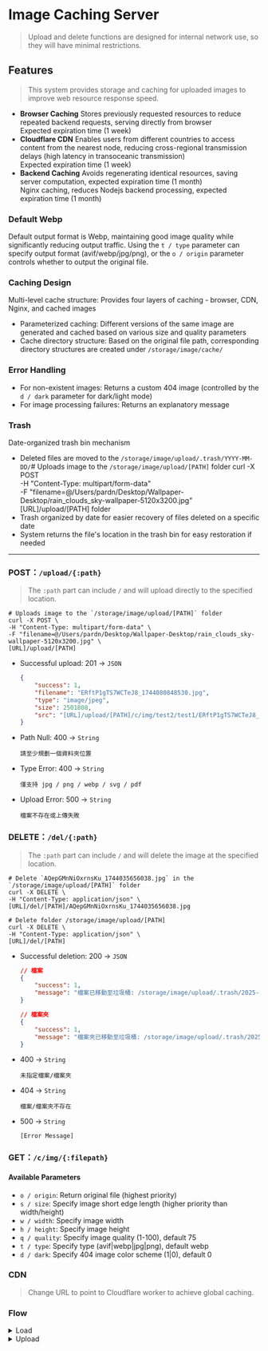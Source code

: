 # Image Caching Server

> Upload and delete functions are designed for internal network use, so they will have minimal restrictions.

## Features

> This system provides storage and caching for uploaded images to improve web resource response speed.

- **Browser Caching**
    Stores previously requested resources to reduce repeated backend requests, serving directly from browser <br>
    Expected expiration time (1 week)
- **Cloudflare CDN**
    Enables users from different countries to access content from the nearest node, reducing cross-regional transmission delays (high latency in transoceanic transmission) <br>
    Expected expiration time (1 week)
- **Backend Caching**
    Avoids regenerating identical resources, saving server computation, expected expiration time (1 month) <br>
    Nginx caching, reduces Nodejs backend processing, expected expiration time (1 month)

### Default Webp

Default output format is Webp, maintaining good image quality while significantly reducing output traffic. Using the `t / type` parameter can specify output format (avif/webp/jpg/png), or the `o / origin` parameter controls whether to output the original file.

### Caching Design

Multi-level cache structure: Provides four layers of caching - browser, CDN, Nginx, and cached images
- Parameterized caching: Different versions of the same image are generated and cached based on various size and quality parameters
- Cache directory structure: Based on the original file path, corresponding directory structures are created under `/storage/image/cache/`

### Error Handling

- For non-existent images: Returns a custom 404 image (controlled by the `d / dark` parameter for dark/light mode)
- For image processing failures: Returns an explanatory message

### Trash

Date-organized trash bin mechanism

- Deleted files are moved to the `/storage/image/upload/.trash/YYYY-MM-DD/`# Uploads image to the `/storage/image/upload/[PATH]` folder
curl -X POST \
-H "Content-Type: multipart/form-data" \
-F "filename=@/Users/pardn/Desktop/Wallpaper-Desktop/rain_clouds_sky-wallpaper-5120x3200.jpg" \
[URL]/upload/[PATH] folder
- Trash organized by date for easier recovery of files deleted on a specific date
- System returns the file's location in the trash bin for easy restoration if needed

***

### POST：`/upload/{:path}` 

> The `:path` part can include `/` and will upload directly to the specified location.

```Shell
# Uploads image to the `/storage/image/upload/[PATH]` folder
curl -X POST \
-H "Content-Type: multipart/form-data" \
-F "filename=@/Users/pardn/Desktop/Wallpaper-Desktop/rain_clouds_sky-wallpaper-5120x3200.jpg" \
[URL]/upload/[PATH]
```
- Successful upload: 201 -> `JSON`
    ```Json
    {
        "success": 1,
        "filename": "ERftP1gTS7WCTeJ8_1744080848530.jpg",
        "type": "image/jpeg",
        "size": 2501808,
        "src": "[URL]/upload/[PATH]/c/img/test2/test1/ERftP1gTS7WCTeJ8_1744080848530.jpg"
    }
    ```
- Path Null: 400 -> `String`
    ```
    請至少規劃一個資料夾位置
    ```
- Type Error: 400 -> `String`
    ```
    僅支持 jpg / png / webp / svg / pdf
    ```
- Upload Error: 500 -> `String`
    ```
    檔案不存在或上傳失敗
    ```

### DELETE：`/del/{:path}` 

> The `:path` part can include `/` and will delete the image at the specified location.

```Shell
# Delete `AQepGMnNiOxrnsKu_1744035656038.jpg` in the `/storage/image/upload/[PATH]` folder
curl -X DELETE \
-H "Content-Type: application/json" \
[URL]/del/[PATH]/AQepGMnNiOxrnsKu_1744035656038.jpg

# Delete folder /storage/image/upload/[PATH]
curl -X DELETE \
-H "Content-Type: application/json" \
[URL]/del/[PATH]
```
- Successful deletion: 200 -> `JSON`
    ```Json
    // 檔案
    {
        "success": 1,
        "message": "檔案已移動至垃圾桶: /storage/image/upload/.trash/2025-04-08/[PATH]/AQepGMnNiOxrnsKu_1744035656038.jpg"
    }

    // 檔案夾
    {
        "success": 1,
        "message": "檔案夾已移動至垃圾桶: /storage/image/upload/.trash/2025-04-08/[PATH]"
    }
    ```
- 400 -> `String`
    ```
    未指定檔案/檔案夾
    ```
- 404 -> `String`
    ```
    檔案/檔案夾不存在
    ```
- 500 -> `String`
    ```
    [Error Message]
    ```

### GET：`/c/img/{:filepath}`

#### Available Parameters
- `o / origin`: Return original file (highest priority)
- `s / size`: Specify image short edge length (higher priority than width/height)
- `w / width`: Specify image width
- `h / height`: Specify image height
- `q / quality`: Specify image quality (1-100), default 75
- `t / type`: Specify type (avif|webp|jpg|png), default webp
- `d / dark`: Specify 404 image color scheme (1|0), default 0

### CDN

> Change URL to point to Cloudflare worker to achieve global caching.

### Flow

<details>
<summary>Load</summary>

```mermaid
flowchart TD
    A["Client"] -- GET --> S{"Browser cache exists?<br>(7 days)"}
    S -- Yes --> A
    S -- No --> B{"Request source"}
    B -- "Image Server" --> C["Nginx proxy"]
    B -- Cloudflare Worker --> D["CDN node"]
    C -- Check Nginx cache --> E{"Nginx cache exists?<br>(30 days)"}
    E -- Yes --> F["Return Nginx cache"]
    E -- No --> G["Forward to image processing service"]
    D -- Check Cloudflare cache --> H{"Cloudflare cache exists?<br>(7 days)"}
    H -- Yes --> I["Return Cloudflare cache"]
    H -- No --> C
    G --> K{"Check if local cache file<br>exists<br>(30 days)"}
    K -- Yes --> L["Return local cache file"]
    K -- No --> M{"Check parameters"}
    M -- "origin=1" --> N["Return original image"]
    M -- Generate cache file<br>Default max long edge 1024 px --> P["Process image and convert to WebP"]
    P --> Q["Save as local cache file"]
    Q --> R["Return local cache file"]
    F --> T["Set HTTP cache headers"]
    I --> T
    L --> T
    N --> T
    R --> T
    T --> A
```

</details>

<details>
<summary>Upload</summary>

```mermaid
flowchart TD
    A[Client] -->|POST| B[Upload service]
    B -->|Receive request| C{Check client IP}
    C -->|IP not allowed| D[Return permission error]
    C -->|IP passed| E{Check path parameter}
    E -->|Invalid path| F[Return error]
    E -->|Valid path| G[Create folder]
    G --> H[Generate random filename]
    H --> I{Check file type}
    I -->|Unsupported type| J[Return error]
    I -->|Supported type| K[Save file]
    K --> L[Return success response]
    L --> M[Include cache link and CDN link]
    M --> A
    D --> A
    F --> A
    J --> A
```

</details>
